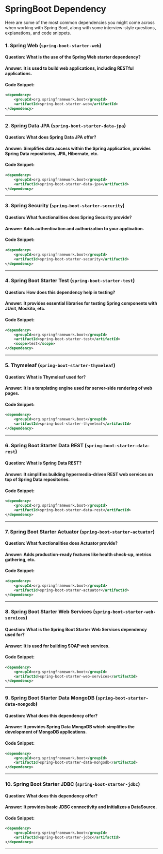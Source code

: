 # SpringBoot Dependency

Here are some of the most common dependencies you might come across when working with Spring Boot, along with some interview-style questions, explanations, and code snippets.

### 1. Spring Web (`spring-boot-starter-web`)

#### Question: What is the use of the Spring Web starter dependency?
#### Answer: It is used to build web applications, including RESTful applications.
#### Code Snippet:
```xml
<dependency>
    <groupId>org.springframework.boot</groupId>
    <artifactId>spring-boot-starter-web</artifactId>
</dependency>
```

---

### 2. Spring Data JPA (`spring-boot-starter-data-jpa`)

#### Question: What does Spring Data JPA offer?
#### Answer: Simplifies data access within the Spring application, provides Spring Data repositories, JPA, Hibernate, etc.
#### Code Snippet:
```xml
<dependency>
    <groupId>org.springframework.boot</groupId>
    <artifactId>spring-boot-starter-data-jpa</artifactId>
</dependency>
```

---

### 3. Spring Security (`spring-boot-starter-security`)

#### Question: What functionalities does Spring Security provide?
#### Answer: Adds authentication and authorization to your application.
#### Code Snippet:
```xml
<dependency>
    <groupId>org.springframework.boot</groupId>
    <artifactId>spring-boot-starter-security</artifactId>
</dependency>
```

---

### 4. Spring Boot Starter Test (`spring-boot-starter-test`)

#### Question: How does this dependency help in testing?
#### Answer: It provides essential libraries for testing Spring components with JUnit, Mockito, etc.
#### Code Snippet:
```xml
<dependency>
    <groupId>org.springframework.boot</groupId>
    <artifactId>spring-boot-starter-test</artifactId>
    <scope>test</scope>
</dependency>
```

---

### 5. Thymeleaf (`spring-boot-starter-thymeleaf`)

#### Question: What is Thymeleaf used for?
#### Answer: It is a templating engine used for server-side rendering of web pages.
#### Code Snippet:
```xml
<dependency>
    <groupId>org.springframework.boot</groupId>
    <artifactId>spring-boot-starter-thymeleaf</artifactId>
</dependency>
```

---

### 6. Spring Boot Starter Data REST (`spring-boot-starter-data-rest`)

#### Question: What is Spring Data REST?
#### Answer: It simplifies building hypermedia-driven REST web services on top of Spring Data repositories.
#### Code Snippet:
```xml
<dependency>
    <groupId>org.springframework.boot</groupId>
    <artifactId>spring-boot-starter-data-rest</artifactId>
</dependency>
```

---

### 7. Spring Boot Starter Actuator (`spring-boot-starter-actuator`)

#### Question: What functionalities does Actuator provide?
#### Answer: Adds production-ready features like health check-up, metrics gathering, etc.
#### Code Snippet:
```xml
<dependency>
    <groupId>org.springframework.boot</groupId>
    <artifactId>spring-boot-starter-actuator</artifactId>
</dependency>
```

---

### 8. Spring Boot Starter Web Services (`spring-boot-starter-web-services`)

#### Question: What is the Spring Boot Starter Web Services dependency used for?
#### Answer: It is used for building SOAP web services.
#### Code Snippet:
```xml
<dependency>
    <groupId>org.springframework.boot</groupId>
    <artifactId>spring-boot-starter-web-services</artifactId>
</dependency>
```

---

### 9. Spring Boot Starter Data MongoDB (`spring-boot-starter-data-mongodb`)

#### Question: What does this dependency offer?
#### Answer: It provides Spring Data MongoDB which simplifies the development of MongoDB applications.
#### Code Snippet:
```xml
<dependency>
    <groupId>org.springframework.boot</groupId>
    <artifactId>spring-boot-starter-data-mongodb</artifactId>
</dependency>
```

---

### 10. Spring Boot Starter JDBC (`spring-boot-starter-jdbc`)

#### Question: What does this dependency offer?
#### Answer: It provides basic JDBC connectivity and initializes a DataSource.
#### Code Snippet:
```xml
<dependency>
    <groupId>org.springframework.boot</groupId>
    <artifactId>spring-boot-starter-jdbc</artifactId>
</dependency>
```

---
